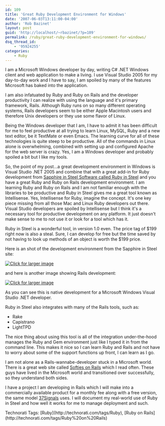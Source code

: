 ```yaml
---
id: 109
title: 'Great Ruby Development Environment for Windows'
date: '2007-06-03T13:11:00-04:00'
author: 'Rob Bazinet'
layout: post
guid: 'http://localhost/~rbazinet/?p=109'
permalink: /ruby/great-ruby-development-environment-for-windows/
dsq_thread_id:
    - '95924255'
categories:
    - Ruby
---
```


I am a Microsoft Windows developer by day, writing C# .NET Windows client and web application to make a living. I use Visual Studio 2005 for my day-to-day work and I have to say, I am spoiled by many of the features Microsoft has baked into the application.

I am also infatuated by Ruby and Ruby on Rails and the developer productivity I can realize with using the language and it's primary framework, Rails. Although Ruby runs on so many different operating systems, Rails developers seem to be either Apple Macintosh users and therefore Unix developers or they use some flavor of Linux.

Being the Windows developer that I am, I have to admit it has been difficult for me to feel productive at all trying to learn Linux, MySQL, Ruby and a new text editor, be it TextMate or even Emacs. The learning curve for all of these technologies is quite steep to be productive. All of the commands in Linux alone is overwhelming, combined with setting up and configured Apache for the web server is crazy. Yes, I am a Windows developer and probably spoiled a bit but I like my tools.

So, the point of my post...a great development environment in Windows is Visual Studio .NET 2005 and combine that with a great add-in for Ruby development from [Sapphire in Steel Software called Ruby in Steel](http://www.sapphiresteel.com/) and you have a great Ruby and Ruby on Rails development environment. I am learning Ruby and Ruby on Rails and I am not familiar enough with the libraries to be productive and Ruby in Steel gives me a great tool known as Intellisense. Yes, Intellisense for Ruby, imagine the concept. It's one key piece missing from all those Mac and Linux Ruby developers out there. Visual Studio developers are spoiled by Intellisense but I think it's a necessary tool for productive development on any platform. It just doesn't make sense to me to not use it or look for a tool which has it.

Ruby in Steel is a wonderful tool, in version 1.0 even. The price tag of $199 right now is also a steal. Sure, I can develop for free but the time saved by not having to look up methods of an object is worth the $199 price.

Here is an shot of the development environment from the Sapphire in Steel site:

[![Click for larger image](http://rbazinet.files.wordpress.com/2007/06/editing-thumb.png)](http://rbazinet.files.wordpress.com/2007/06/editing.png)

and here is another image showing Rails development:

[![Click for larger image](http://rbazinet.files.wordpress.com/2007/06/rails-thumb.png)](http://rbazinet.files.wordpress.com/2007/06/rails.png)

As you can see this is native development for a Microsoft Windows Visual Studio .NET developer.

Ruby in Steel also integrates with many of the Rails tools, such as:

- Rake
- Capistrano
- LightTPD

The nice thing about using this tool is all of the integration under-the-hood manages the Ruby and Gem environment just like I typed it in from the command line. This makes it nice so I can learn Ruby and Rails and not have to worry about some of the support functions up front, I can learn as I go.

I am not alone as a Rails-wannabe-developer stuck in a Microsoft world. There is a great web site called [Softies on Rails](http://softiesonrails.com/) which I read often. These guys have lived in the Microsoft world and transitioned over successfully, so they understand both sides.

I have a project I am developing in Rails which I will make into a commercially available product for a monthly fee along with a free version, the same model [37Signals](http://www.37signals.com) uses. I will document my real-world use of Ruby in Steel and how well it works for me to manage deployment and such.

<div class="wlWriterSmartContent" style="display:inline;margin:0;padding:0;">Technorati Tags: [Ruby](http://technorati.com/tags/Ruby), [Ruby on Rails](http://technorati.com/tags/Ruby%20on%20Rails)</div>
